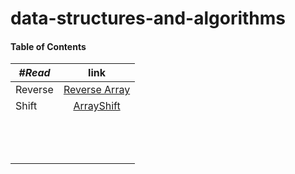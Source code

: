 # data-structures-and-algorithms

#### Table of Contents

|  ***#Read*** |      link      |
|----------|:-------------:|
| Reverse | [Reverse Array](./challenges/arrayReverse/README.md) |
| Shift | [ArrayShift](./challenges/arrayShift/README.md) |
|  | []() |
|  | []() |
|  | []() |
|  | []() |
|  | []() |
|  | []() |
|  | []() |
|  | []() |
|  | []() |
|  | []() |
|  | []() |
|  | []() |
|  | []() |





<!-- 
## Reverse an Array

### Challenge
function that reverse any ary in the world

### Approach & Efficiency

i used the for loop/easiest way/ and after searching i think the big O is O(n):linear 

### Solution
![whiteboard images](./assets/array-reverse/array-reverse1.jpg)
![whiteboard images](./assets/array-reverse/array-reverse2.jpg) -->



